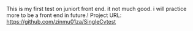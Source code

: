 This is my first test on juniort front end. it not much good. i will practice more to be a front end in future.!
Project URL: https://github.com/zinmu01za/SingleCvtest

